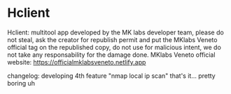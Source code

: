 # Hclient
Hclient: multitool app developed by the MK labs developer team,
please do not steal, ask the creator for republish permit and put the MKlabs Veneto official tag on the republished copy,
do not use for malicious intent, we do not take any responsability for the damage done.
MKlabs Veneto official website: https://officialmklabsveneto.netlify.app

changelog: developing 4th feature "nmap local ip scan"
           that's it... pretty boring uh
